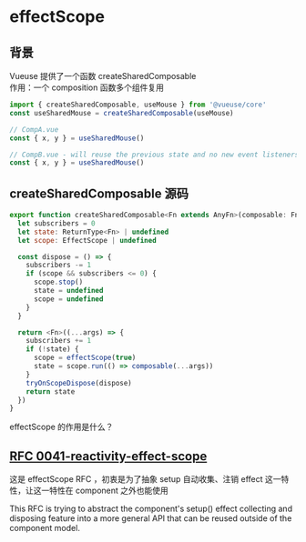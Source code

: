 # effectScope

## 背景
Vueuse 提供了一个函数 createSharedComposable  
作用：一个 composition 函数多个组件复用  

```js
import { createSharedComposable, useMouse } from '@vueuse/core'
const useSharedMouse = createSharedComposable(useMouse)

// CompA.vue
const { x, y } = useSharedMouse()

// CompB.vue - will reuse the previous state and no new event listeners will be registered
const { x, y } = useSharedMouse()
```
## createSharedComposable 源码
```js
export function createSharedComposable<Fn extends AnyFn>(composable: Fn): Fn {
  let subscribers = 0
  let state: ReturnType<Fn> | undefined
  let scope: EffectScope | undefined

  const dispose = () => {
    subscribers -= 1
    if (scope && subscribers <= 0) {
      scope.stop()
      state = undefined
      scope = undefined
    }
  }

  return <Fn>((...args) => {
    subscribers += 1
    if (!state) {
      scope = effectScope(true)
      state = scope.run(() => composable(...args))
    }
    tryOnScopeDispose(dispose)
    return state
  })
}
```
effectScope 的作用是什么？

## [RFC 0041-reactivity-effect-scope](https://github.com/vuejs/rfcs/blob/master/active-rfcs/0041-reactivity-effect-scope.md)

这是 effectScope RFC ，初衷是为了抽象 setup 自动收集、注销 effect 这一特性，让这一特性在 component 之外也能使用

This RFC is trying to abstract the component's setup() effect collecting and disposing feature into a more general API that can be reused outside of the component model.

